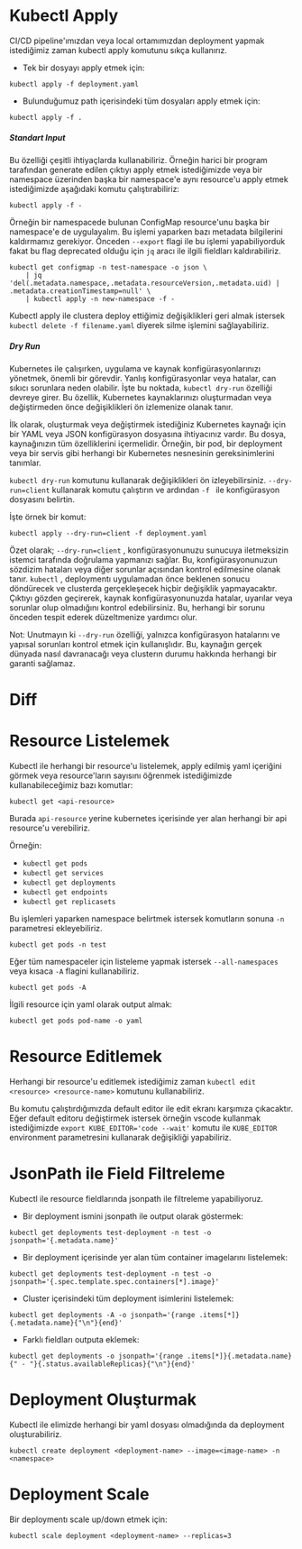 # Kubectl Apply

CI/CD pipeline'ımızdan veya local ortamımızdan deployment yapmak istediğimiz zaman kubectl apply komutunu sıkça kullanırız.

- Tek bir dosyayı apply etmek için:

`kubectl apply -f deployment.yaml`

- Bulunduğumuz path içerisindeki tüm dosyaları apply etmek için:

`kubectl apply -f .`

##### Standart Input
Bu özelliği çeşitli ihtiyaçlarda kullanabiliriz. Örneğin harici bir program tarafından generate edilen çıktıyı apply etmek istediğimizde veya bir namespace üzerinden başka bir namespace'e aynı resource'u apply etmek istediğimizde aşağıdaki komutu çalıştırabiliriz:

`kubectl apply -f -`

Örneğin bir namespacede bulunan ConfigMap resource'unu başka bir namespace'e de uygulayalım. Bu işlemi yaparken bazı metadata bilgilerini kaldırmamız gerekiyor. Önceden `--export` flagi ile bu işlemi yapabiliyorduk fakat bu flag deprecated olduğu için `jq` aracı ile ilgili fieldları kaldırabiliriz.

```
kubectl get configmap -n test-namespace -o json \
    | jq 'del(.metadata.namespace,.metadata.resourceVersion,.metadata.uid) | .metadata.creationTimestamp=null' \
    | kubectl apply -n new-namespace -f -
```

Kubectl apply ile clustera deploy ettiğimiz değişiklikleri geri almak istersek `kubectl delete -f filename.yaml` diyerek silme işlemini sağlayabiliriz.

##### Dry Run
Kubernetes ile çalışırken, uygulama ve kaynak konfigürasyonlarınızı yönetmek, önemli bir görevdir. Yanlış konfigürasyonlar veya hatalar, can sıkıcı sorunlara neden olabilir. İşte bu noktada, `kubectl dry-run` özelliği devreye girer. Bu özellik, Kubernetes kaynaklarınızı oluşturmadan veya değiştirmeden önce değişiklikleri ön izlemenize olanak tanır. 

İlk olarak, oluşturmak veya değiştirmek istediğiniz Kubernetes kaynağı için bir YAML veya JSON konfigürasyon dosyasına ihtiyacınız vardır. Bu dosya, kaynağınızın tüm özelliklerini içermelidir. Örneğin, bir pod, bir deployment veya bir servis gibi herhangi bir Kubernetes nesnesinin gereksinimlerini tanımlar.

`kubectl dry-run` komutunu kullanarak değişiklikleri ön izleyebilirsiniz. `--dry-run=client`  kullanarak komutu çalıştırın ve ardından `-f `  ile konfigürasyon dosyasını belirtin. 

İşte örnek bir komut:
```
kubectl apply --dry-run=client -f deployment.yaml
```
Özet olarak; `--dry-run=client` , konfigürasyonunuzu sunucuya iletmeksizin istemci tarafında doğrulama yapmanızı sağlar. Bu, konfigürasyonunuzun sözdizim hataları veya diğer sorunlar açısından kontrol edilmesine olanak tanır. `kubectl` , deploymentı uygulamadan önce beklenen sonucu döndürecek ve clusterda gerçekleşecek hiçbir değişiklik yapmayacaktır. Çıktıyı gözden geçirerek, kaynak konfigürasyonunuzda hatalar, uyarılar veya sorunlar olup olmadığını kontrol edebilirsiniz. Bu, herhangi bir sorunu önceden tespit ederek düzeltmenize yardımcı olur.

Not: Unutmayın ki `--dry-run` özelliği, yalnızca konfigürasyon hatalarını ve yapısal sorunları kontrol etmek için kullanışlıdır. Bu, kaynağın gerçek dünyada nasıl davranacağı veya clusterın durumu hakkında herhangi bir garanti sağlamaz.

# Diff

# Resource Listelemek

Kubectl ile herhangi bir resource'u listelemek, apply edilmiş yaml içeriğini görmek veya resource'ların sayısını öğrenmek istediğimizde kullanabileceğimiz bazı komutlar:

`kubectl get <api-resource>`

Burada `api-resource` yerine kubernetes içerisinde yer alan herhangi bir api resource'u verebiliriz.

Örneğin:

- `kubectl get pods`
- `kubectl get services`
- `kubectl get deployments`
- `kubectl get endpoints`
- `kubectl get replicasets`

Bu işlemleri yaparken namespace belirtmek istersek komutların sonuna `-n` parametresi ekleyebiliriz. 

`kubectl get pods -n test`

Eğer tüm namespaceler için listeleme yapmak istersek `--all-namespaces` veya kısaca `-A` flagini kullanabiliriz.

`kubectl get pods -A`

İlgili resource için yaml olarak output almak:

`kubectl get pods pod-name -o yaml`

# Resource Editlemek

Herhangi bir resource'u editlemek istediğimiz zaman `kubectl edit <resource> <resource-name>` komutunu kullanabiliriz.

Bu komutu çalıştırdığımızda default editor ile edit ekranı karşımıza çıkacaktır. Eğer default editoru değiştirmek istersek örneğin vscode kullanmak istediğimizde `export KUBE_EDITOR='code --wait'` komutu ile `KUBE_EDITOR` environment parametresini kullanarak değişikliği yapabiliriz.

# JsonPath ile Field Filtreleme

Kubectl ile resource fieldlarında jsonpath ile filtreleme yapabiliyoruz.

- Bir deployment ismini jsonpath ile output olarak göstermek:

`kubectl get deployments test-deployment -n test -o jsonpath='{.metadata.name}'`

- Bir deployment içerisinde yer alan tüm container imagelarını listelemek:

`kubectl get deployments test-deployment -n test -o jsonpath='{.spec.template.spec.containers[*].image}'`

- Cluster içerisindeki tüm deployment isimlerini listelemek:

`kubectl get deployments -A -o jsonpath='{range .items[*]}{.metadata.name}{"\n"}{end}'`

- Farklı fieldları outputa eklemek:

`kubectl get deployments -o jsonpath='{range .items[*]}{.metadata.name}{" - "}{.status.availableReplicas}{"\n"}{end}'`

# Deployment Oluşturmak

Kubectl ile elimizde herhangi bir yaml dosyası olmadığında da deployment oluşturabiliriz.

`kubectl create deployment <deployment-name> --image=<image-name> -n <namespace>`

# Deployment Scale

Bir deploymentı scale up/down etmek için:

`kubectl scale deployment <deployment-name> --replicas=3`
